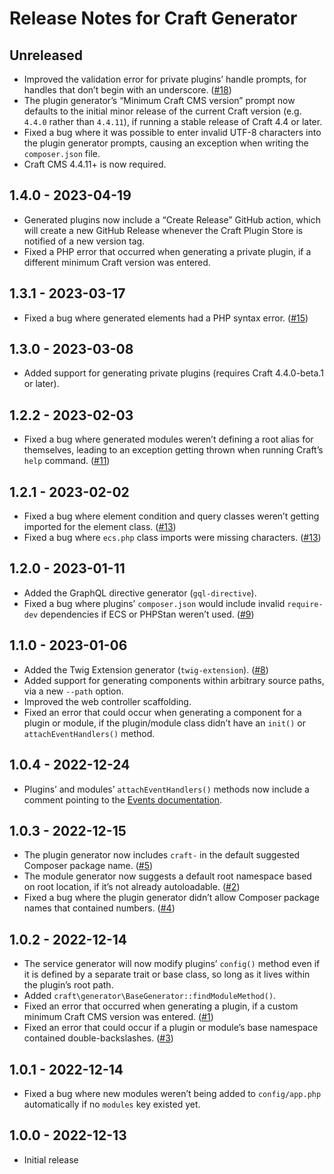 # Release Notes for Craft Generator

## Unreleased
- Improved the validation error for private plugins’ handle prompts, for handles that don’t begin with an underscore. ([#18](https://github.com/craftcms/generator/issues/18))
- The plugin generator’s “Minimum Craft CMS version” prompt now defaults to the initial minor release of the current Craft version (e.g. `4.4.0` rather than `4.4.11`), if running a stable release of Craft 4.4 or later.
- Fixed a bug where it was possible to enter invalid UTF-8 characters into the plugin generator prompts, causing an exception when writing the `composer.json` file.
- Craft CMS 4.4.11+ is now required.

## 1.4.0 - 2023-04-19
- Generated plugins now include a “Create Release” GitHub action, which will create a new GitHub Release whenever the Craft Plugin Store is notified of a new version tag.
- Fixed a PHP error that occurred when generating a private plugin, if a different minimum Craft version was entered.

## 1.3.1 - 2023-03-17
- Fixed a bug where generated elements had a PHP syntax error. ([#15](https://github.com/craftcms/generator/pull/15))

## 1.3.0 - 2023-03-08
- Added support for generating private plugins (requires Craft 4.4.0-beta.1 or later).

## 1.2.2 - 2023-02-03
- Fixed a bug where generated modules weren’t defining a root alias for themselves, leading to an exception getting thrown when running Craft’s `help` command. ([#11](https://github.com/craftcms/generator/issues/11)) 

## 1.2.1 - 2023-02-02
- Fixed a bug where element condition and query classes weren’t getting imported for the element class. ([#13](https://github.com/craftcms/generator/pull/13))
- Fixed a bug where `ecs.php` class imports were missing characters. ([#13](https://github.com/craftcms/generator/pull/13))

## 1.2.0 - 2023-01-11
- Added the GraphQL directive generator (`gql-directive`).
- Fixed a bug where plugins’ `composer.json` would include invalid `require-dev` dependencies if ECS or PHPStan weren’t used. ([#9](https://github.com/craftcms/generator/issues/9))

## 1.1.0 - 2023-01-06
- Added the Twig Extension generator (`twig-extension`). ([#8](https://github.com/craftcms/generator/discussions/8))
- Added support for generating components within arbitrary source paths, via a new `--path` option. 
- Improved the web controller scaffolding.
- Fixed an error that could occur when generating a component for a plugin or module, if the plugin/module class didn’t have an `init()` or `attachEventHandlers()` method.

## 1.0.4 - 2022-12-24
- Plugins’ and modules’ `attachEventHandlers()` methods now include a comment pointing to the [Events documentation](https://craftcms.com/docs/4.x/extend/events.html).

## 1.0.3 - 2022-12-15
- The plugin generator now includes `craft-` in the default suggested Composer package name. ([#5](https://github.com/craftcms/generator/issues/5))
- The module generator now suggests a default root namespace based on root location, if it’s not already autoloadable. ([#2](https://github.com/craftcms/generator/issues/2))
- Fixed a bug where the plugin generator didn’t allow Composer package names that contained numbers. ([#4](https://github.com/craftcms/generator/issues/4)) 

## 1.0.2 - 2022-12-14
- The service generator will now modify plugins’ `config()` method even if it is defined by a separate trait or base class, so long as it lives within the plugin’s root path.
- Added `craft\generator\BaseGenerator::findModuleMethod()`.
- Fixed an error that occurred when generating a plugin, if a custom minimum Craft CMS version was entered. ([#1](https://github.com/craftcms/generator/issues/1))
- Fixed an error that could occur if a plugin or module’s base namespace contained double-backslashes. ([#3](https://github.com/craftcms/generator/pull/3))

## 1.0.1 - 2022-12-14
- Fixed a bug where new modules weren’t being added to `config/app.php` automatically if no `modules` key existed yet.

## 1.0.0 - 2022-12-13
- Initial release
